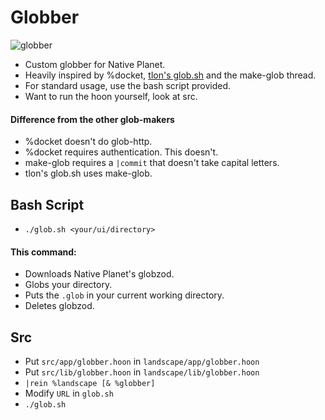 # Globber

![globber](https://github.com/Native-Planet/globber/assets/97745768/83e250d0-1e5f-4550-b037-a2a065f0fa71)

- Custom globber for Native Planet.
- Heavily inspired by %docket, [tlon's glob.sh](https://github.com/tloncorp/landscape/blob/master/.github/helpers/glob.sh)  and the make-glob thread.
- For standard usage, use the bash script provided.
- Want to run the hoon yourself, look at src.

#### Difference from the other glob-makers
- %docket doesn't do glob-http.
- %docket requires authentication. This doesn't.
- make-glob requires a `|commit` that doesn't take capital letters.
- tlon's glob.sh uses make-glob.

## Bash Script

- `./glob.sh <your/ui/directory>`

#### This command:
- Downloads Native Planet's globzod.
- Globs your directory.
- Puts the `.glob` in your current working directory.
- Deletes globzod.

## Src
- Put `src/app/globber.hoon` in `landscape/app/globber.hoon`
- Put `src/lib/globber.hoon` in `landscape/lib/globber.hoon`
- `|rein %landscape [& %globber]`
- Modify `URL` in `glob.sh`
- `./glob.sh`
